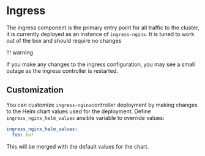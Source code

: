 # Ingress

The ingress component is the primary entry point for all traffic to the cluster,
it is currently deployed as an instance of `ingress-nginx`.  It is tuned to work
out of the box and should require no changes

!!! warning

   If you make any changes to the ingress configuration, you may see a small
   outage as the ingress controller is restarted.

## Customization

You can customize `ingress-nginx`controller deployment by making changes to the
Helm chart values used for the deployment.
Define `ingress_nginx_helm_values` ansible variable to override values:

```yaml
ingress_nginx_helm_values:
  foo: bar
```

This will be merged with the default values for the chart.
